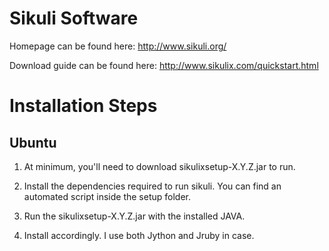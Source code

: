 # Sikuli Software
Homepage can be found here: http://www.sikuli.org/

Download guide can be found here: http://www.sikulix.com/quickstart.html


# Installation Steps
## Ubuntu
1) At minimum, you'll need to download sikulixsetup-X.Y.Z.jar to run.


2) Install the dependencies required to run sikuli. You can find an automated script inside the setup folder.


3) Run the sikulixsetup-X.Y.Z.jar with the installed JAVA.


4) Install accordingly. I use both Jython and Jruby in case.
